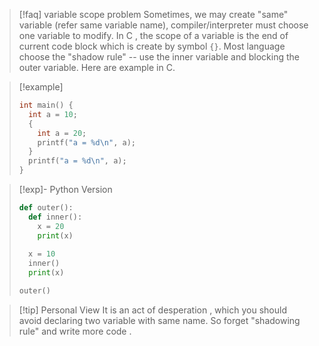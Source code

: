 
>[!faq] variable scope problem
>Sometimes, we may create "same" variable (refer same variable name), compiler/interpreter must choose one variable to modify. 
>In C , the scope of a variable is the end of current code block which is create by symbol `{}`. 
>Most language choose the "shadow rule" -- use the inner variable and blocking the outer variable. 
>Here are example in C. 

>[!example] 
>```c
>int main() {
>   int a = 10;
>   {
>     int a = 20;
>     printf("a = %d\n", a);
>   }
>   printf("a = %d\n", a);
> }
>```

>[!exp]- Python Version
> ```python
> def outer():
>   def inner():
>     x = 20
>     print(x)
>     
>   x = 10
>   inner()
>   print(x)
> 
> outer()
> ```
 

>[!tip] Personal View 
>It is an act of desperation , which you should avoid declaring two variable with same name. 
>So forget "shadowing rule" and write more code . 



